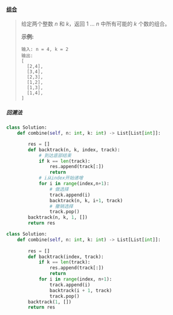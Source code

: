 #### [组合](https://leetcode-cn.com/problems/combinations/)

> 
> 给定两个整数 *n* 和 *k*，返回 1 ... *n* 中所有可能的 *k* 个数的组合。
>
> **示例:**
>
> ```
> 输入: n = 4, k = 2
> 输出:
> [
>   [2,4],
>   [3,4],
>   [2,3],
>   [1,2],
>   [1,3],
>   [1,4],
> ]
> ```

##### 回溯法

```python
class Solution:
    def combine(self, n: int, k: int) -> List[List[int]]:

        res = []
        def backtrack(n, k, index, track):
          	# 到达底部结束
            if k == len(track):
                res.append(track[:])
                return
            # i从index开始递增
            for i in range(index,n+1):
              	# 做选择
                track.append(i)
                backtrack(n, k, i+1, track)
                # 撤销选择
                track.pop()
        backtrack(n, k, 1, [])
        return res
```

```python
class Solution:
    def combine(self, n: int, k: int) -> List[List[int]]:
        
        res = []
        def backtrack(index, track):
            if k == len(track):
                res.append(track[:])
                return
            for i in range(index, n+1):
                track.append(i)
                backtrack(i + 1, track)
                track.pop()
        backtrack(1, [])
        return res
```

